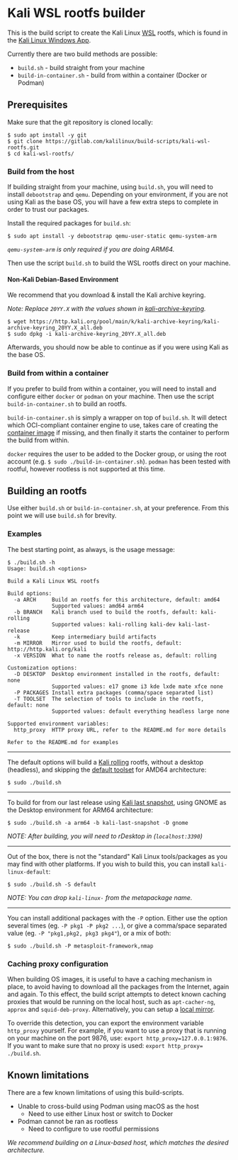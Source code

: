 # Kali WSL rootfs builder

This is the build script to create the Kali Linux [WSL](https://www.kali.org/docs/wsl/) rootfs, which is found in the [Kali Linux Windows App](https://www.microsoft.com/store/apps/9PKR34TNCV07).

Currently there are two build methods are possible:

- `build.sh` - build straight from your machine
- `build-in-container.sh` - build from within a container (Docker or Podman)

## Prerequisites

Make sure that the git repository is cloned locally:

```console
$ sudo apt install -y git
$ git clone https://gitlab.com/kalilinux/build-scripts/kali-wsl-rootfs.git
$ cd kali-wsl-rootfs/
```

### Build from the host

If building straight from your machine, using `build.sh`, you will need to install `debootstrap` and `qemu`.
Depending on your environment, if you are not using Kali as the base OS, you will have a few extra steps to complete in order to trust our packages.

Install the required packages for `build.sh`:

<!--
  This should match what is in: ./Dockerfile
-->

```console
$ sudo apt install -y debootstrap qemu-user-static qemu-system-arm
```

_`qemu-system-arm` is only required if you are doing ARM64._

Then use the script `build.sh` to build the WSL rootfs direct on your machine.

#### Non-Kali Debian-Based Environment

We recommend that you download & install the Kali archive keyring.

_Note: Replace `20YY.X` with the values shown in [kali-archive-keyring](https://http.kali.org/pool/main/k/kali-archive-keyring/)._

```console
$ wget https://http.kali.org/pool/main/k/kali-archive-keyring/kali-archive-keyring_20YY.X_all.deb
$ sudo dpkg -i kali-archive-keyring_20YY.X_all.deb
```

Afterwards, you should now be able to continue as if you were using Kali as the base OS.

### Build from within a container

If you prefer to build from within a container, you will need to install and configure either `docker` or `podman` on your machine.
Then use the script `build-in-container.sh` to build an rootfs.

`build-in-container.sh` is simply a wrapper on top of `build.sh`. It will detect which OCI-compliant container engine to use, takes care of creating the [container image](Dockerfile) if missing, and then finally it starts the container to perform the build from within.

`docker` requires the user to be added to the Docker group, or using the root account (e.g. `$ sudo ./build-in-container.sh`).
`podman` has been tested with rootful, however rootless is not supported at this time.

## Building an rootfs

Use either `build.sh` or `build-in-container.sh`, at your preference.
From this point we will use `build.sh` for brevity.

### Examples

The best starting point, as always, is the usage message:

```console
$ ./build.sh -h
Usage: build.sh <options>

Build a Kali Linux WSL rootfs

Build options:
  -a ARCH     Build an rootfs for this architecture, default: amd64
              Supported values: amd64 arm64
  -b BRANCH   Kali branch used to build the rootfs, default: kali-rolling
              Supported values: kali-rolling kali-dev kali-last-release
  -k          Keep intermediary build artifacts
  -m MIRROR   Mirror used to build the rootfs, default: http://http.kali.org/kali
  -x VERSION  What to name the rootfs release as, default: rolling

Customization options:
  -D DESKTOP  Desktop environment installed in the rootfs, default: none
              Supported values: e17 gnome i3 kde lxde mate xfce none
  -P PACKAGES Install extra packages (comma/space separated list)
  -T TOOLSET  The selection of tools to include in the rootfs, default: none
              Supported values: default everything headless large none

Supported environment variables:
  http_proxy  HTTP proxy URL, refer to the README.md for more details

Refer to the README.md for examples
```

- - -

The default options will build a [Kali rolling](https://www.kali.org/docs/general-use/kali-branches/) rootfs, without a desktop (headless), and skipping the [default toolset](https://www.kali.org/docs/general-use/metapackages/) for AMD64 architecture:

```console
$ sudo ./build.sh
```

- - -

To build for from our last release using [Kali last snapshot](https://www.kali.org/docs/general-use/kali-branches/), using GNOME as the Desktop environment for ARM64 architecture:

```console
$ sudo ./build.sh -a arm64 -b kali-last-snapshot -D gnome
```

_NOTE: After building, you will need to rDesktop in (`localhost:3390`)_

- - -

Out of the box, there is not the "standard" Kali Linux tools/packages as you may find with other platforms.
If you wish to build this, you can install `kali-linux-default`:


```console
$ sudo ./build.sh -S default
```

_NOTE: You can drop `kali-linux-` from the metapackage name._

- - -

You can install additional packages with the `-P` option.
Either use the option several times (eg. `-P pkg1 -P pkg2 ...`), or give a comma/space separated value (eg. `-P "pkg1,pkg2, pkg3 pkg4"`), or a mix of both:

```console
$ sudo ./build.sh -P metasploit-framework,nmap
```

### Caching proxy configuration

When building OS images, it is useful to have a caching mechanism in place, to avoid having to download all the packages from the Internet, again and again.
To this effect, the build script attempts to detect known caching proxies that would be running on the local host, such as `apt-cacher-ng`, `approx` and `squid-deb-proxy`. Alternatively, you can setup a [local mirror](https://www.kali.org/docs/community/setting-up-a-kali-linux-mirror/).

To override this detection, you can export the environment variable `http_proxy` yourself.
For example, if you want to use a proxy that is running on your machine on the port 9876, use: `export http_proxy=127.0.0.1:9876`.
If you want to make sure that no proxy is used: `export http_proxy= ./build.sh`.

## Known limitations

There are a few known limitations of using this build-scripts.

- Unable to cross-build using Podman using macOS as the host
  - Need to use either Linux host or switch to Docker
- Podman cannot be ran as rootless
  - Need to configure to use rootful permissions

_We recommend building on a Linux-based host, which matches the desired architecture._
